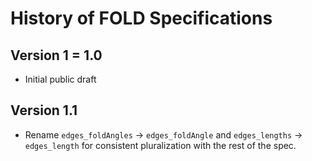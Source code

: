 # History of FOLD Specifications

## Version 1 = 1.0
* Initial public draft

## Version 1.1
* Rename `edges_foldAngles` -> `edges_foldAngle` and `edges_lengths` -> `edges_length` for consistent pluralization with the rest of the spec.
